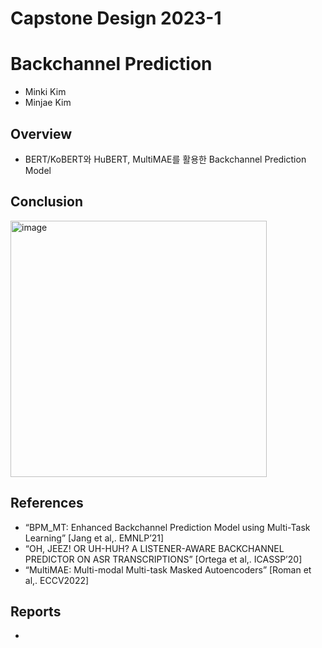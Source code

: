 # Capstone Design 2023-1

# Backchannel Prediction
* Minki Kim
* Minjae Kim

## Overview
* BERT/KoBERT와 HuBERT, MultiMAE를 활용한 Backchannel Prediction Model

## Conclusion
<img width="410" alt="image" src="https://github.com/kiiae99/Capstone-Design/assets/86785673/e26f7e5f-a84a-4d2d-9992-98e9222775ee">


## References
* “BPM_MT: Enhanced Backchannel Prediction Model using Multi-Task Learning” [Jang et al,. EMNLP’21]
* “OH, JEEZ! OR UH-HUH? A LISTENER-AWARE BACKCHANNEL PREDICTOR ON ASR TRANSCRIPTIONS” [Ortega et al,. ICASSP’20]
* “MultiMAE: Multi-modal Multi-task Masked Autoencoders” [Roman et al,. ECCV2022]

## Reports
*
